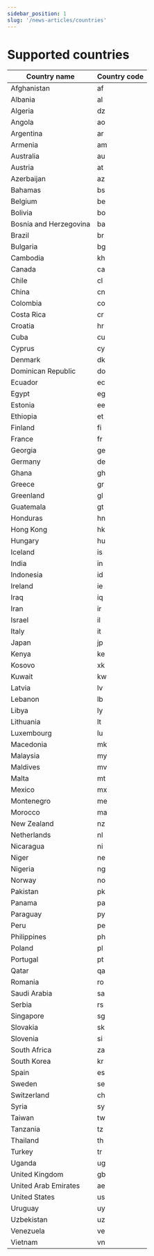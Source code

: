```yaml
---
sidebar_position: 1
slug: '/news-articles/countries'
---
```


# Supported countries

| Country name            | Country code |
|-------------------------|--------------|
| Afghanistan             | af           |
| Albania                 | al           |
| Algeria                 | dz           |
| Angola                  | ao           |
| Argentina               | ar           |
| Armenia                 | am           |
| Australia               | au           |
| Austria                 | at           |
| Azerbaijan              | az           |
| Bahamas                 | bs           |
| Belgium                 | be           |
| Bolivia                 | bo           |
| Bosnia and Herzegovina  | ba           |
| Brazil                  | br           |
| Bulgaria                | bg           |
| Cambodia                | kh           |
| Canada                  | ca           |
| Chile                   | cl           |
| China                   | cn           |
| Colombia                | co           |
| Costa Rica              | cr           |
| Croatia                 | hr           |
| Cuba                    | cu           |
| Cyprus                  | cy           |
| Denmark                 | dk           |
| Dominican Republic      | do           |
| Ecuador                 | ec           |
| Egypt                   | eg           |
| Estonia                 | ee           |
| Ethiopia                | et           |
| Finland                 | fi           |
| France                  | fr           |
| Georgia                 | ge           |
| Germany                 | de           |
| Ghana                   | gh           |
| Greece                  | gr           |
| Greenland               | gl           |
| Guatemala               | gt           |
| Honduras                | hn           |
| Hong Kong               | hk           |
| Hungary                 | hu           |
| Iceland                 | is           |
| India                   | in           |
| Indonesia               | id           |
| Ireland                 | ie           |
| Iraq                    | iq           |
| Iran                    | ir           |
| Israel                  | il           |
| Italy                   | it           |
| Japan                   | jp           |
| Kenya                   | ke           |
| Kosovo                  | xk           |
| Kuwait                  | kw           |
| Latvia                  | lv           |
| Lebanon                 | lb           |
| Libya                   | ly           |
| Lithuania               | lt           |
| Luxembourg              | lu           |
| Macedonia               | mk           |
| Malaysia                | my           |
| Maldives                | mv           |
| Malta                   | mt           |
| Mexico                  | mx           |
| Montenegro              | me           |
| Morocco                 | ma           |
| New Zealand             | nz           |
| Netherlands             | nl           |
| Nicaragua               | ni           |
| Niger                   | ne           |
| Nigeria                 | ng           |
| Norway                  | no           |
| Pakistan                | pk           |
| Panama                  | pa           |
| Paraguay                | py           |
| Peru                    | pe           |
| Philippines             | ph           |
| Poland                  | pl           |
| Portugal                | pt           |
| Qatar                   | qa           |
| Romania                 | ro           |
| Saudi Arabia            | sa           |
| Serbia                  | rs           |
| Singapore               | sg           |
| Slovakia                | sk           |
| Slovenia                | si           |
| South Africa            | za           |
| South Korea             | kr           |
| Spain                   | es           |
| Sweden                  | se           |
| Switzerland             | ch           |
| Syria                   | sy           |
| Taiwan                  | tw           |
| Tanzania                | tz           |
| Thailand                | th           |
| Turkey                  | tr           |
| Uganda                  | ug           |
| United Kingdom          | gb           |
| United Arab Emirates    | ae           |
| United States           | us           |
| Uruguay                 | uy           |
| Uzbekistan              | uz           |
| Venezuela               | ve           |
| Vietnam                 | vn           |
